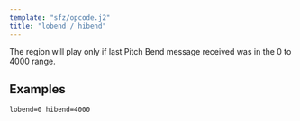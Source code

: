 ```yaml
---
template: "sfz/opcode.j2"
title: "lobend / hibend"
---
```

The region will play only if last Pitch Bend message received was in the
0 to 4000 range.

## Examples

```sfz
lobend=0 hibend=4000
```
